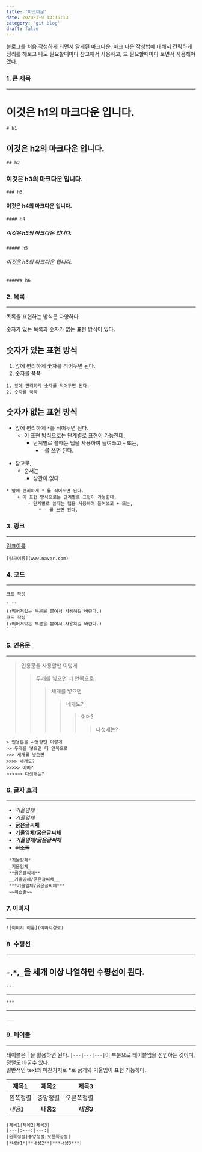 ```yaml
---
title: '마크다운'
date: 2020-3-9 13:15:13
category: 'git blog'
draft: false
---
```


블로그를 처음 작성하게 되면서 알게된 마크다운.
마크 다운 작성법에 대해서 간략하게 정리를 해보고 나도 필요할때마다 참고해서 사용하고, 또 필요할때마다 보면서 사용해야겠다. 


### 1. 큰 제목
---
# 이것은 h1의 마크다운 입니다.
```
# h1
```
## 이것은 h2의 마크다운 입니다.
```
## h2
```
### 이것은 h3의 마크다운 입니다.
```
### h3
```
#### 이것은 h4의 마크다운 입니다.
```
#### h4
```
##### 이것은 h5의 마크다운 입니다.
```
##### h5
```
###### 이것은 h6의 마크다운 입니다.
```
###### h6
```
### 2. 목록
---
목록을 표현하는 방식은 다양하다. 

숫자가 있는 목록과 숫자가 없는 표현 방식이 있다.

##  숫자가 있는 표현 방식
1. 앞에 편리하게 숫자를 적어두면 된다. 
2. 숫자를 쭉쭉

```
1. 앞에 편리하게 숫자를 적어두면 된다. 
2. 숫자를 쭉쭉
```
### 

##  숫자가 없는 표현 방식
* 앞에 편리하게 ```*```를 적어두면 된다. 
    + 이 표현 방식으로는 단계별로 표현이 가능한데,
        - 단계별로 쓸때는 탭을 사용하여 들여쓰고 ```+``` 또는, 
            * ```-```를 쓰면 된다.
- 참고로,
    * 순서는
        + 상관이 없다.         

```
* 앞에 편리하게 * 를 적어두면 된다. 
    + 이 표현 방식으로는 단계별로 표현이 가능한데,
        - 단계별로 쓸때는 탭을 사용하여 들여쓰고 + 또는, 
            * - 를 쓰면 된다.
```

### 3. 링크
---
[링크이름](www.naver.com)
```
[링크이름](www.naver.com)
```
### 4. 코드 
---
```
코드 작성
```

```
` ``
(↑띄어져있는 부분을 붙여서 사용하길 바란다.)
코드 작성
(↓띄어져있는 부분을 붙여서 사용하길 바란다.)
` ``
```

### 5. 인용문
---
> 인용문을 사용할땐 이렇게
>> 두개를 넣으면 더 안쪽으로 
>>> 세개를 넣으면 
>>>> 네개도?
>>>>> 어머? 
>>>>>> 다섯개는?
```
> 인용문을 사용할땐 이렇게
>> 두개를 넣으면 더 안쪽으로 
>>> 세개를 넣으면 
>>>> 네개도?
>>>>> 어머? 
>>>>>> 다섯개는?
```

### 6. 글자 효과
---
* *기울임체*
* _기울임체_
* **굵은글씨체**
* __기울임체/굵은글씨체__ 
* ***기울임체/굵은글씨체*** 
* ~~취소줄~~ 

```
 *기울임체*
 _기울임체_
 **굵은글씨체**
 __기울임체/굵은글씨체__ 
 ***기울임체/굵은글씨체*** 
 ~~취소줄~~ 
```

### 7. 이미지 
---
```
![이미지 이름](이미지경로)
```
### 8. 수평선
---
```-```,```*```,```_```을 세개 이상 나열하면 수평선이 된다.
---
```
---
```

***

```
***
```
___

```
___
```

### 9. 테이블 
---

테이블은 | 을 활용하면 된다.
```|---|---|---|```이 부분으로 테이블임을 선언하는 것이며,<br> 정렬도 바꿀수 있다.<br>
일반적인 text와 마찬가지로 *로 굵게와 기울임이 표현 가능하다.

|제목1|제목2|제목3|
|---|:---:|---:|
|왼쪽정렬|중앙정렬|오른쪽정렬|
|*내용1*|**내용2**|***내용3***|

```
|제목1|제목2|제목3|
|---|:---:|---:|
|왼쪽정렬|중앙정렬|오른쪽정렬|
|*내용1*|**내용2**|***내용3***|
```
